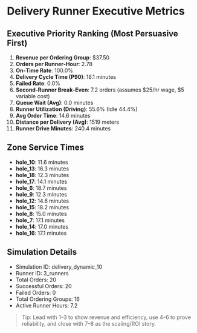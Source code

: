 # Delivery Runner Executive Metrics

## Executive Priority Ranking (Most Persuasive First)
1. **Revenue per Ordering Group**: $37.50
2. **Orders per Runner‑Hour**: 2.78
3. **On‑Time Rate**: 100.0%
4. **Delivery Cycle Time (P90)**: 18.1 minutes
5. **Failed Rate**: 0.0%
6. **Second‑Runner Break‑Even**: 7.2 orders (assumes $25/hr wage, $5 variable cost)
7. **Queue Wait (Avg)**: 0.0 minutes
8. **Runner Utilization (Driving)**: 55.6% (Idle 44.4%)
9. **Avg Order Time**: 14.6 minutes
10. **Distance per Delivery (Avg)**: 1519 meters
11. **Runner Drive Minutes**: 240.4 minutes

## Zone Service Times
- **hole_10**: 11.6 minutes
- **hole_13**: 16.3 minutes
- **hole_18**: 12.3 minutes
- **hole_17**: 14.1 minutes
- **hole_6**: 18.7 minutes
- **hole_9**: 12.3 minutes
- **hole_12**: 14.6 minutes
- **hole_15**: 18.2 minutes
- **hole_8**: 15.0 minutes
- **hole_7**: 17.1 minutes
- **hole_14**: 17.0 minutes
- **hole_16**: 17.1 minutes


## Simulation Details
- Simulation ID: delivery_dynamic_10
- Runner ID: 3_runners
- Total Orders: 20
- Successful Orders: 20
- Failed Orders: 0
- Total Ordering Groups: 16
- Active Runner Hours: 7.2

> Tip: Lead with 1–3 to show revenue and efficiency, use 4–6 to prove reliability, and close with 7–8 as the scaling/ROI story.
